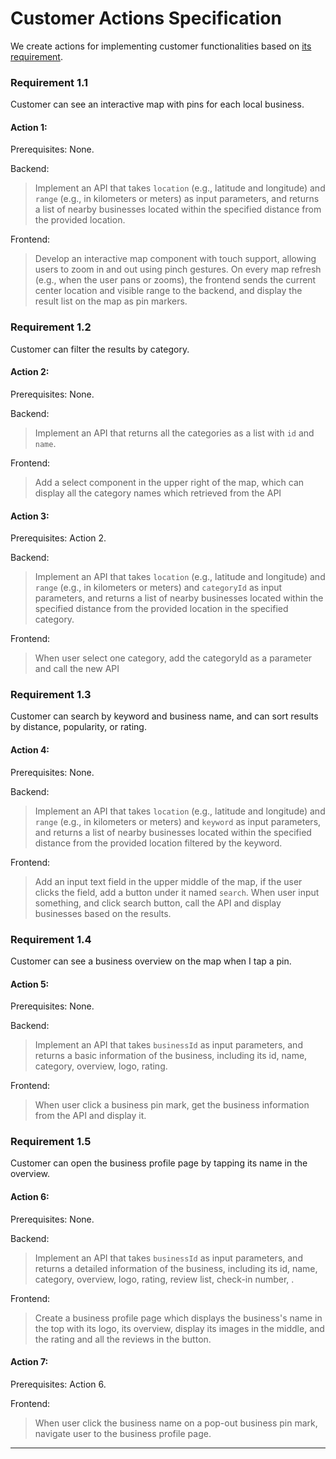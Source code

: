 # Customer Actions Specification

We create actions for implementing customer functionalities based on [its requirement](../requirements/customer.md).

### Requirement 1.1

Customer can see an interactive map with pins for each local business.

#### Action 1:

Prerequisites: None.

Backend:

> Implement an API that takes `location` (e.g., latitude and longitude) and `range` (e.g., in kilometers or meters) as input parameters, and returns a list of nearby businesses located within the specified distance from the provided location.

Frontend:

> Develop an interactive map component with touch support, allowing users to zoom in and out using pinch gestures. On every map refresh (e.g., when the user pans or zooms), the frontend sends the current center location and visible range to the backend, and display the result list on the map as pin markers.

### Requirement 1.2

Customer can filter the results by category.

#### Action 2:

Prerequisites: None.

Backend:

> Implement an API that returns all the categories as a list with `id` and `name`.

Frontend:

> Add a select component in the upper right of the map, which can display all the category names which retrieved from the API

#### Action 3:

Prerequisites: Action 2.

Backend:

> Implement an API that takes `location` (e.g., latitude and longitude) and `range` (e.g., in kilometers or meters) and `categoryId` as input parameters, and returns a list of nearby businesses located within the specified distance from the provided location in the specified category.

Frontend:

> When user select one category, add the categoryId as a parameter and call the new API

### Requirement 1.3

Customer can search by keyword and business name, and can sort results by distance, popularity, or rating.

#### Action 4:

Prerequisites: None.

Backend:

> Implement an API that takes `location` (e.g., latitude and longitude) and `range` (e.g., in kilometers or meters) and `keyword` as input parameters, and returns a list of nearby businesses located within the specified distance from the provided location filtered by the keyword.

Frontend:

> Add an input text field in the upper middle of the map, if the user clicks the field, add a button under it named `search`. When user input something, and click search button, call the API and display businesses based on the results.

### Requirement 1.4

Customer can see a business overview on the map when I tap a pin.

#### Action 5:

Prerequisites: None.

Backend:

> Implement an API that takes `businessId` as input parameters, and returns a basic information of the business, including its id, name, category, overview, logo, rating.

Frontend:

> When user click a business pin mark, get the business information from the API and display it.

### Requirement 1.5

Customer can open the business profile page by tapping its name in the overview.

#### Action 6:

Prerequisites: None.

Backend:

> Implement an API that takes `businessId` as input parameters, and returns a detailed information of the business, including its id, name, category, overview, logo, rating, review list, check-in number, .

Frontend:

> Create a business profile page which displays the business's name in the top with its logo, its overview, display its images in the middle, and the rating and all the reviews in the button.

#### Action 7:

Prerequisites: Action 6.

Frontend:

> When user click the business name on a pop-out business pin mark, navigate user to the business profile page.

---
